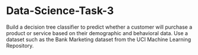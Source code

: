 # Data-Science-Task-3
Build a decision tree classifier to predict whether a customer will purchase a product or service based on their demographic and behavioral data. Use a dataset such as the Bank Marketing dataset from the UCI Machine Learning Repository.
